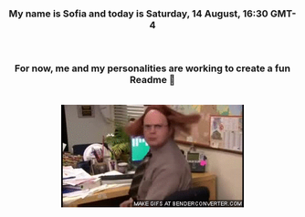 


<div align="center">
<h3 >My name is Sofia and today is Saturday, 14 August, 16:30 GMT-4</h3><br>
<h3 >For now, me and my personalities are working to create a fun Readme 👋
</h3><br>
<img src='img/dwight.gif' alt='working...'/>
</div>
